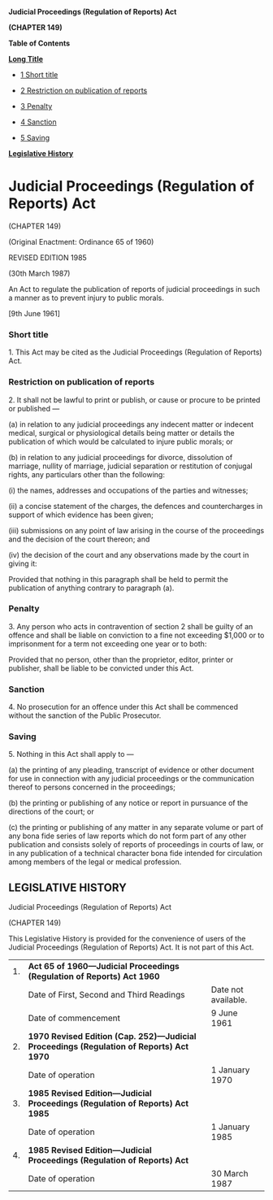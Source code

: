 **Judicial Proceedings (Regulation of Reports) Act**

**(CHAPTER 149)**

**Table of Contents**

[**Long Title**](#Judicial-Proceedings-Regulation-of-Reports-Act)

- [1 Short title](#Short-title)

- [2 Restriction on publication of reports](#Restriction-on-publication-of-reports)

- [3 Penalty](#Penalty)

- [4 Sanction](#Sanction)

- [5 Saving](#Saving)

[**Legislative History**](#Legislative-History)

# Judicial Proceedings (Regulation of Reports) Act

(CHAPTER 149)

(Original Enactment: Ordinance 65 of 1960)

REVISED EDITION 1985

(30th March 1987)

An Act to regulate the publication of reports of judicial proceedings in such a manner as to prevent injury to public morals.

[9th June 1961]

### Short title

1\. This Act may be cited as the Judicial Proceedings (Regulation of Reports) Act.

### Restriction on publication of reports

2\. It shall not be lawful to print or publish, or cause or procure to be printed or published —

(a) in relation to any judicial proceedings any indecent matter or indecent medical, surgical or physiological details being matter or details the publication of which would be calculated to injure public morals; or

(b) in relation to any judicial proceedings for divorce, dissolution of marriage, nullity of marriage, judicial separation or restitution of conjugal rights, any particulars other than the following:

(i) the names, addresses and occupations of the parties and witnesses;

(ii) a concise statement of the charges, the defences and countercharges in support of which evidence has been given;

(iii) submissions on any point of law arising in the course of the proceedings and the decision of the court thereon; and

(iv) the decision of the court and any observations made by the court in giving it:

Provided that nothing in this paragraph shall be held to permit the publication of anything contrary to paragraph (a).

### Penalty

3\. Any person who acts in contravention of section 2 shall be guilty of an offence and shall be liable on conviction to a fine not exceeding $1,000 or to imprisonment for a term not exceeding one year or to both:

Provided that no person, other than the proprietor, editor, printer or publisher, shall be liable to be convicted under this Act.

### Sanction

4\. No prosecution for an offence under this Act shall be commenced without the sanction of the Public Prosecutor.

### Saving

5\. Nothing in this Act shall apply to —

(a) the printing of any pleading, transcript of evidence or other document for use in connection with any judicial proceedings or the communication thereof to persons concerned in the proceedings;

(b) the printing or publishing of any notice or report in pursuance of the directions of the court; or

(c) the printing or publishing of any matter in any separate volume or part of any bona fide series of law reports which do not form part of any other publication and consists solely of reports of proceedings in courts of law, or in any publication of a technical character bona fide intended for circulation among members of the legal or medical profession.

## LEGISLATIVE HISTORY

Judicial Proceedings (Regulation of Reports) Act

(CHAPTER 149)

This Legislative History is provided for the convenience of users of the Judicial Proceedings (Regulation of Reports) Act. It is not part of this Act.

||||
|:-|:-|:-|
|1.|**Act 65 of 1960—Judicial Proceedings (Regulation of Reports) Act 1960**|
||Date of First, Second and Third Readings|Date not available.|
||Date of commencement|9 June 1961|
|2.|**1970 Revised Edition (Cap. 252)—Judicial Proceedings (Regulation of Reports) Act 1970**|
||Date of operation|1 January 1970|
|3.|**1985 Revised Edition—Judicial Proceedings (Regulation of Reports) Act 1985**|
||Date of operation|1 January 1985|
|4.|**1985 Revised Edition—Judicial Proceedings (Regulation of Reports) Act**|
||Date of operation|30 March 1987|
